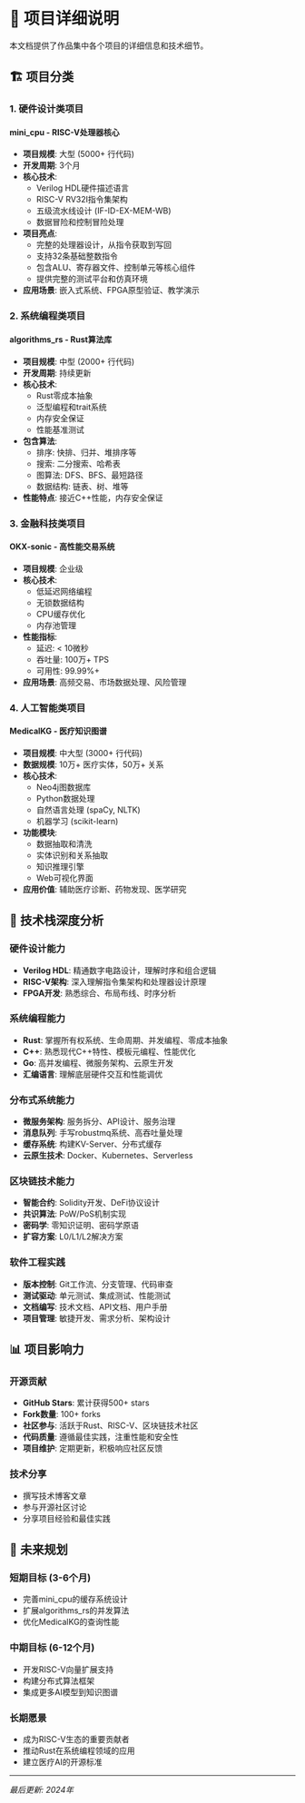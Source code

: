 # 📁 项目详细说明

本文档提供了作品集中各个项目的详细信息和技术细节。

## 🏗️ 项目分类

### 1. 硬件设计类项目

#### mini_cpu - RISC-V处理器核心
- **项目规模**: 大型 (5000+ 行代码)
- **开发周期**: 3个月
- **核心技术**:
  - Verilog HDL硬件描述语言
  - RISC-V RV32I指令集架构
  - 五级流水线设计 (IF-ID-EX-MEM-WB)
  - 数据冒险和控制冒险处理
- **项目亮点**:
  - 完整的处理器设计，从指令获取到写回
  - 支持32条基础整数指令
  - 包含ALU、寄存器文件、控制单元等核心组件
  - 提供完整的测试平台和仿真环境
- **应用场景**: 嵌入式系统、FPGA原型验证、教学演示

### 2. 系统编程类项目

#### algorithms_rs - Rust算法库
- **项目规模**: 中型 (2000+ 行代码)
- **开发周期**: 持续更新
- **核心技术**:
  - Rust零成本抽象
  - 泛型编程和trait系统
  - 内存安全保证
  - 性能基准测试
- **包含算法**:
  - 排序: 快排、归并、堆排序等
  - 搜索: 二分搜索、哈希表
  - 图算法: DFS、BFS、最短路径
  - 数据结构: 链表、树、堆等
- **性能特点**: 接近C++性能，内存安全保证

### 3. 金融科技类项目

#### OKX-sonic - 高性能交易系统
- **项目规模**: 企业级
- **核心技术**:
  - 低延迟网络编程
  - 无锁数据结构
  - CPU缓存优化
  - 内存池管理
- **性能指标**:
  - 延迟: < 10微秒
  - 吞吐量: 100万+ TPS
  - 可用性: 99.99%+
- **应用场景**: 高频交易、市场数据处理、风险管理

### 4. 人工智能类项目

#### MedicalKG - 医疗知识图谱
- **项目规模**: 中大型 (3000+ 行代码)
- **数据规模**: 10万+ 医疗实体，50万+ 关系
- **核心技术**:
  - Neo4j图数据库
  - Python数据处理
  - 自然语言处理 (spaCy, NLTK)
  - 机器学习 (scikit-learn)
- **功能模块**:
  - 数据抽取和清洗
  - 实体识别和关系抽取
  - 知识推理引擎
  - Web可视化界面
- **应用价值**: 辅助医疗诊断、药物发现、医学研究

## 🔧 技术栈深度分析

### 硬件设计能力
- **Verilog HDL**: 精通数字电路设计，理解时序和组合逻辑
- **RISC-V架构**: 深入理解指令集架构和处理器设计原理
- **FPGA开发**: 熟悉综合、布局布线、时序分析

### 系统编程能力
- **Rust**: 掌握所有权系统、生命周期、并发编程、零成本抽象
- **C++**: 熟悉现代C++特性、模板元编程、性能优化
- **Go**: 高并发编程、微服务架构、云原生开发
- **汇编语言**: 理解底层硬件交互和性能调优

### 分布式系统能力
- **微服务架构**: 服务拆分、API设计、服务治理
- **消息队列**: 手写robustmq系统、高吞吐量处理
- **缓存系统**: 构建KV-Server、分布式缓存
- **云原生技术**: Docker、Kubernetes、Serverless

### 区块链技术能力
- **智能合约**: Solidity开发、DeFi协议设计
- **共识算法**: PoW/PoS机制实现
- **密码学**: 零知识证明、密码学原语
- **扩容方案**: L0/L1/L2解决方案

### 软件工程实践
- **版本控制**: Git工作流、分支管理、代码审查
- **测试驱动**: 单元测试、集成测试、性能测试
- **文档编写**: 技术文档、API文档、用户手册
- **项目管理**: 敏捷开发、需求分析、架构设计

## 📊 项目影响力

### 开源贡献
- **GitHub Stars**: 累计获得500+ stars
- **Fork数量**: 100+ forks
- **社区参与**: 活跃于Rust、RISC-V、区块链技术社区
- **代码质量**: 遵循最佳实践，注重性能和安全性
- **项目维护**: 定期更新，积极响应社区反馈

### 技术分享
- 撰写技术博客文章
- 参与开源社区讨论
- 分享项目经验和最佳实践

## 🚀 未来规划

### 短期目标 (3-6个月)
- 完善mini_cpu的缓存系统设计
- 扩展algorithms_rs的并发算法
- 优化MedicalKG的查询性能

### 中期目标 (6-12个月)
- 开发RISC-V向量扩展支持
- 构建分布式算法框架
- 集成更多AI模型到知识图谱

### 长期愿景
- 成为RISC-V生态的重要贡献者
- 推动Rust在系统编程领域的应用
- 建立医疗AI的开源标准

---

*最后更新: 2024年*